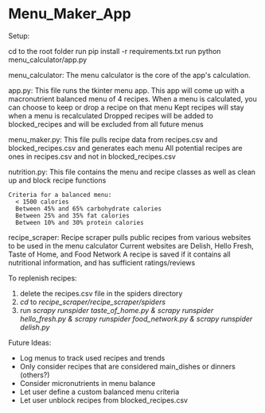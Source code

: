 # Menu_Maker_App

Setup:

cd to the root folder
run pip install -r requirements.txt
run python menu_calculator/app.py


menu_calculator:
  The menu calculator is the core of the app's calculation.
  
  app.py:
    This file runs the tkinter menu app.
    This app will come up with a macronutrient balanced menu of 4 recipes.
    When a menu is calculated, you can choose to keep or drop a recipe on that menu
      Kept recipes will stay when a menu is recalculated
      Dropped recipes will be added to blocked_recipes and will be excluded from all future menus
  
  menu_maker.py:
    This file pulls recipe data from recipes.csv and blocked_recipes.csv and generates each menu
    All potential recipes are ones in recipes.csv and not in blocked_recipes.csv
  
  nutrition.py:
    This file contains the menu and recipe classes as well as clean up and block recipe functions
   
    Criteria for a balanced menu:
      < 1500 calories
      Between 45% and 65% carbohydrate calories
      Between 25% and 35% fat calories
      Between 10% and 30% protein calories

recipe_scraper:
  Recipe scraper pulls public recipes from various websites to be used in the menu calculator
  Current websites are Delish, Hello Fresh, Taste of Home, and Food Network
  A recipe is saved if it contains all nutritional information, and has sufficient ratings/reviews
  
  To replenish recipes:
  1) delete the recipes.csv file in the spiders directory
  2) _cd_ to _recipe_scraper/recipe_scraper/spiders_
  3) run _scrapy runspider taste_of_home.py & scrapy runspider hello_fresh.py & scrapy runspider food_network.py & scrapy runspider delish.py_

  
  
  
  Future Ideas:
  
  * Log menus to track used recipes and trends
  * Only consider recipes that are considered main_dishes or dinners (others?)
  * Consider micronutrients in menu balance
  * Let user define a custom balanced menu criteria
  * Let user unblock recipes from blocked_recipes.csv
